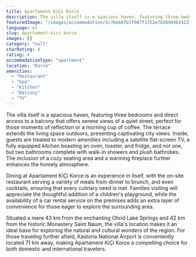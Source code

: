 ```yaml
---
title: Apartament KiÇi Korce
description: The villa itself is a spacious haven, featuring three bedrooms and direct access to a balcony that offers serene views of a quiet street, perfect for those mome
featuredImage: "/images/accommodation/2c7be68fb3f987f1352e7b289d4b24137e1a283d.png"
language: en
slug: apartament-kici-korce
images: []
category: "null"
starRating: 4
rating: 4
accommodationType: "apartment"
location: "Korce"
amenities:
  - "Restaurant"
  - "Spa"
  - "Kitchen"
  - "Balcony"
  - "TV"
---
```


The villa itself is a spacious haven, featuring three bedrooms and direct access to a balcony that offers serene views of a quiet street, perfect for those moments of reflection or a morning cup of coffee. The terrace extends the living space outdoors, presenting captivating city views. Inside, guests are treated to modern amenities including a satellite flat-screen TV, a fully equipped kitchen boasting an oven, toaster, and fridge, and not one, but two bathrooms complete with walk-in showers and plush bathrobes. The inclusion of a cozy seating area and a warming fireplace further enhances the homely atmosphere.

Dining at Apartament KiÇi Korce is an experience in itself, with the on-site restaurant serving a variety of meals from dinner to brunch, and even cocktails, ensuring that every culinary need is met. Families visiting will appreciate the thoughtful addition of a children's playground, while the availability of a car rental service on the premises adds an extra layer of convenience for those eager to explore the surrounding area.

Situated a mere 43 km from the enchanting Ohrid Lake Springs and 42 km from the historic Monastery Saint Naum, the villa's location makes it an ideal base for exploring the natural and cultural wonders of the region. For those traveling further afield, Kastoria National Airport is conveniently located 71 km away, making Apartament KiÇi Korce a compelling choice for both domestic and international travelers.

